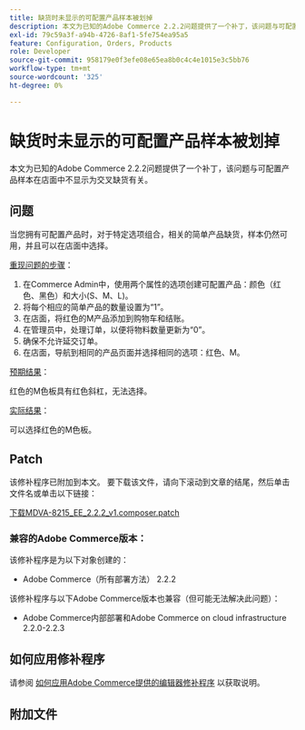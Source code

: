 ```yaml
---
title: 缺货时未显示的可配置产品样本被划掉
description: 本文为已知的Adobe Commerce 2.2.2问题提供了一个补丁，该问题与可配置产品样本在店面中不显示为交叉缺货有关。
exl-id: 79c59a3f-a94b-4726-8af1-5fe754ea95a5
feature: Configuration, Orders, Products
role: Developer
source-git-commit: 958179e0f3efe08e65ea8b0c4c4e1015e3c5bb76
workflow-type: tm+mt
source-wordcount: '325'
ht-degree: 0%

---
```


# 缺货时未显示的可配置产品样本被划掉

本文为已知的Adobe Commerce 2.2.2问题提供了一个补丁，该问题与可配置产品样本在店面中不显示为交叉缺货有关。

## 问题

当您拥有可配置产品时，对于特定选项组合，相关的简单产品缺货，样本仍然可用，并且可以在店面中选择。

<u>重现问题的步骤</u>：

1. 在Commerce Admin中，使用两个属性的选项创建可配置产品：颜色（红色、黑色）和大小(S、M、L)。
1. 将每个相应的简单产品的数量设置为“1”。
1. 在店面，将红色的M产品添加到购物车和结账。
1. 在管理员中，处理订单，以便将物料数量更新为“0”。
1. 确保不允许延交订单。
1. 在店面，导航到相同的产品页面并选择相同的选项：红色、M。

<u>预期结果</u>：

红色的M色板具有红色斜杠，无法选择。

<u>实际结果</u>：

可以选择红色的M色板。

## Patch

该修补程序已附加到本文。 要下载该文件，请向下滚动到文章的结尾，然后单击文件名或单击以下链接：

[下载MDVA-8215\_EE\_2.2.2\_v1.composer.patch](assets/MDVA-8215_EE_2.2.2_v1.composer.patch.zip)

### 兼容的Adobe Commerce版本：

该修补程序是为以下对象创建的：

* Adobe Commerce（所有部署方法） 2.2.2

该修补程序与以下Adobe Commerce版本也兼容（但可能无法解决此问题）：

* Adobe Commerce内部部署和Adobe Commerce on cloud infrastructure 2.2.0-2.2.3

## 如何应用修补程序

请参阅 [如何应用Adobe Commerce提供的编辑器修补程序](/help/how-to/general/how-to-apply-a-composer-patch-provided-by-magento.md) 以获取说明。

## 附加文件
